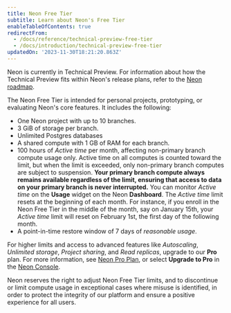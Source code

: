 ```yaml
---
title: Neon Free Tier
subtitle: Learn about Neon's Free Tier
enableTableOfContents: true
redirectFrom:
  - /docs/reference/technical-preview-free-tier
  - /docs/introduction/technical-preview-free-tier
updatedOn: '2023-11-30T18:21:20.863Z'
---
```


<NewPricing/>

Neon is currently in Technical Preview. For information about how the Technical Preview fits within Neon's release plans, refer to the [Neon roadmap](/docs/reference/roadmap).

The Neon Free Tier is intended for personal projects, prototyping, or evaluating Neon's core features. It includes the following:

- One Neon project with up to 10 branches.
- 3 GiB of storage per branch.
- Unlimited Postgres databases
- A shared compute with 1 GB of RAM for each branch.
- 100 hours of _Active time_ per month, affecting non-primary branch compute usage only. Active time on all computes is counted toward the limit, but when the limit is exceeded, only non-primary branch computes are subject to suspension. **Your primary branch compute always remains available regardless of the limit, ensuring that access to data on your primary branch is never interrupted.** You can monitor _Active time_ on the **Usage** widget on the Neon **Dashboard**. The _Active time_ limit resets at the beginning of each month. For instance, if you enroll in the Neon Free Tier in the middle of the month, say on January 15th, your _Active time_ limit will reset on February 1st, the first day of the following month.
- A point-in-time restore window of 7 days of _reasonable usage_.

For higher limits and access to advanced features like _Autoscaling_, _Unlimited storage_,  _Project sharing_, and _Read replicas_, upgrade to our **Pro** plan. For more information, see [Neon Pro Plan](/docs/introduction/pro-plan), or select **Upgrade to Pro** in the [Neon Console](https://console.neon.tech/).

<Admonition type="note">
Neon reserves the right to adjust Neon Free Tier limits, and to discontinue or limit compute usage in exceptional cases where misuse is identified, in order to protect the integrity of our platform and ensure a positive experience for all users.
</Admonition>
